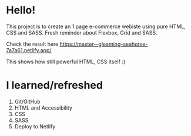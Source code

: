 # Hello!
  This project is to create an 1 page e-commerce webiste using pure HTML, CSS and SASS. Fresh reminder about Flexbox, Grid and SASS.
  
  Check the result here
  https://master--gleaming-seahorse-7a7a61.netlify.app/

  This shows how still powerful HTML, CSS itself :) 

# I learned/refreshed
  1. Git/GitHub
  2. HTML and Accessibility
  3. CSS
  4. SASS
  5. Deploy to Netlify 